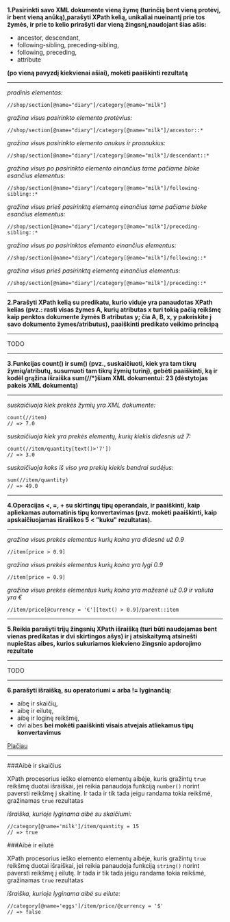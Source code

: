 __1.Pasirinkti savo XML dokumente vieną žymę (turinčią bent vieną protėvį, ir bent vieną anūką),parašyti XPath kelią, unikaliai nueinantį prie tos žymės, ir prie to kelio prirašyti dar vieną žingsnį,naudojant šias ašis:__

* ancestor, descendant,
* following-sibling, preceding-sibling,
* following, preceding,
* attribute

__(po vieną pavyzdį kiekvienai ašiai), mokėti paaiškinti rezultatą__

---

_pradinis elementas:_
```xpath
//shop/section[@name="diary"]/category[@name="milk"]
```

_gražina visus pasirinkto elemento protėvius:_
```xpath
//shop/section[@name="diary"]/category[@name="milk"]/ancestor::*
```

_gražina visus pasirinkto elemento anukus ir proanukius:_
```xpath
//shop/section[@name="diary"]/category[@name="milk"]/descendant::*
```

_gražina visus po pasirinkto elemento einančius tame pačiame bloke esančius elementus:_
```xpath
//shop/section[@name="diary"]/category[@name="milk"]/following-sibling::*
```

_gražina visus prieš pasirinktą elementą einančius tame pačiame bloke esančius elementus:_
```xpath
//shop/section[@name="diary"]/category[@name="milk"]/preceding-sibling::*
```

_gražina visus po pasirinktos elemento einančius elementus:_
```xpath
//shop/section[@name="diary"]/category[@name="milk"]/following::*
```

_gražina visus prieš pasirinktą elementą einančius elementus:_
```xpath
//shop/section[@name="diary"]/category[@name="milk"]/preceding::*
```

---

__2.Parašyti XPath kelią su predikatu, kurio viduje yra panaudotas XPath kelias (pvz.: rasti visas žymes A, kurių atributas x turi tokią pačią reikšmę kaip penktos dokumente žymės B atributas y; čia A, B, x, y pakeiskite į savo dokumento žymes/atributus), paaiškinti predikato veikimo principą__

---

TODO

---

__3.Funkcijas count() ir sum() (pvz., suskaičiuoti, kiek yra tam tikrų žymių/atributų, susumuoti tam tikrų žymių turinį), gebėti paaiškinti, ką ir kodėl grąžina išraiška sum(//*)šiam XML dokumentui: <a><b>2</b><c>3</c></a> (dėstytojas pakeis XML dokumentą)__

---

_suskaičiuoja kiek prekės žymių yra XML dokumente:_
```xpath
count(//item)
// => 7.0
```

_suskaičiuoja kiek yra prekės elementų, kurių kiekis didesnis už 7:_
```xpath
count(//item/quantity[text()>'7'])
// => 3.0
```

_suskaičiuoja koks iš viso yra prekių kiekis bendrai sudėjus:_
```xpath
sum(//item/quantity)
// => 49.0
```

---

__4.Operacijas <, =, + su skirtingų tipų operandais, ir paaiškinti, kaip apliekamas automatinis tipų konvertavimas (pvz. mokėti paaiškinti, kaip apskaičiuojamas išraiškos 5 < "kuku" rezultatas).__

---

_gražina visus prekės elementus kurių kaina yra didesnė už 0.9_
```xpath
//item[price > 0.9]
```

_gražina visus prekės elementus kurių kaina yra lygi 0.9_
```xpath
//item[price = 0.9]
```

_gražina visus prekės elementus kurių kaina yra mažesnė už 0.9 ir valiuta yra €_
```xpath
//item/price[@currency = '€'][text() > 0.9]/parent::item
```

---

__5.Reikia parašyti trijų žingsnių XPath išraišką (turi būti naudojamas bent vienas predikatas ir dvi skirtingos ašys) ir į atsiskaitymą atsinešti nupieštas aibes, kurios sukuriamos kiekvieno žingsnio apdorojimo rezultate__

---

TODO

---

__6.parašyti išraišką, su operatoriumi = arba != lyginančią:__
* aibę ir skaičių,
* aibę ir eilutę,
* aibę ir loginę reikšmę,
* dvi aibes
__bei mokėti paaiškinti visais atvejais atliekamus tipų konvertavimus__

[Plačiau](https://www.stylusstudio.com/docs/v2009/d_xpath57.html)

---

###Aibė ir skaičius

XPath procesorius ieško elemento elementų aibėje, kuris gražintų `true` reikšmę duotai išraiškai, jei reikia panaudoja funkciją `number()` norint paversti reikšmę į skaitinę. Ir tada ir tik tada jeigu randama tokia reikšmė, gražinamas `true` rezultatas

_išraiška, kurioje lyginama aibė su skaičiumi:_
```xpath
//category[@name='milk']/item/quantity = 15
// => true
```

###Aibė ir eilutė

XPath procesorius ieško elemento elementų aibėje, kuris gražintų `true` reikšmę duotai išraiškai, jei reikia panaudoja funkciją `string()` norint paversti reikšmę į eilutę. Ir tada ir tik tada jeigu randama tokia reikšmė, gražinamas `true` rezultatas

_išraiška, kurioje lyginama aibė su eilute:_
```xpath
//category[@name='eggs']/item/price/@currency = '$'
// => false
```